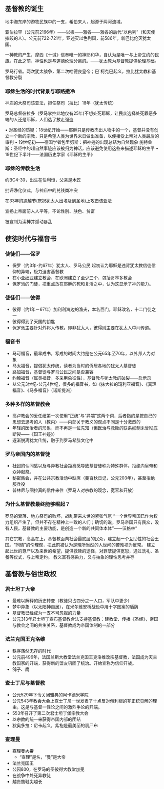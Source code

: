 ## 基督教的诞生

地中海东岸的游牧民族中的一支，希伯来人，起源于两河流域。

亚伯拉罕（公元前2166年）——以撒——雅各——雅各的后代“以色列”（和天使摔跤的人）。公元前722-721年，亚述灭以色列国，前586年，新巴比伦灭犹太国。

一神教的产生，摩西《十诫》信奉唯一的神耶和华，自认为是唯一与上帝立约的民族。在此之前，神性也是与道德伦理分离的。——犹太教为基督教提供伦理基础。

罗马行省。两次犹太战争，第二次哈德良皇帝；巴\`柯克巴起义，拉比犹太教和基督教分裂

### 耶稣生活的时代背景与耶路撒冷

神庙的大祭司该亚法，担任祭司（拉比）18年（犹太传统）

罗马总督彼拉多（罗马掌控此地仅有25年)不想处死耶稣，让民众选择处死罪恶多端的人还是耶稣，人们选了放走强盗

•	对圣经的质疑：18世纪开始——耶稣只是传教杰出人物中的一个，基督并没有创立一个新的宗教，只是希望人类为世界末日做出准备，以便接受上帝对人类最后的审判
•	19世纪初——德国学者包里努斯：把神迹的出现总结为自然现象 施特鲁斯：圣经中的超自然事迹应该被归为神话，应该避免使用这些来描述耶稣的生平
•	19世纪下半叶——法国历史学家《耶稣的生平》

### 耶稣的传教生活

约BC4-30，出生在伯利恒，父亲是木匠

批评净化仪式，与神庙中的兑钱商冲突

在33年的逾越节(庆祝犹太人出埃及到圣地)上攻击该亚法

宣扬上帝面前人人平等，不论性别、肤色、贫富

被宣判为渎神并煽动暴乱

## 使徒时代与福音书

### 使徒们——保罗

* 保罗（约3年-约67年）犹太人、罗马公民       起初认为耶稣是违背犹太教信徒信仰的异端，极力迫害基督教
* 在小亚细亚建立教会，在欧洲建立了至少三个，包括哥林多教会
* 保罗派的门徒，把重点放在耶稣的死和复活之中，认为这显示了神的能力。

### 使徒们——彼得

* 彼得（约1年－67年）加利利海边的渔夫，本名西门，耶稣改名，十二门徒之一
* 彼得得到了天国的钥匙
* 保罗派主要针对外邦人传教，即非犹太人，彼得则主要在犹太人中间传道。

### 福音书

* 马可福音，最早成书，写成的时间大约是在公元65年至70年，以外邦人为对象
* 马太福音，提倡犹太传统，读者为当时的侨居各地的犹太人基督徒
* 路加福音，基督徒与罗马公民之间是否兼容
* 约翰福音（属灵福音，多采用象征性），基督教与犹太教的破裂——启示录
* 从公元3世纪-公元4世纪，很多的福音书，如《抹大拉的玛利亚福音》、《真理福音》、《马多福音》（诺斯提派）

### 多种多样的基督教会

* 高卢教会的爱任纽第一次使用“正统”与“异端”这两个词，后者指的是按自己的思想去思考的人（教内）——内部关于教义的观点不同是十分激烈的
* 年轻的医治者的形象，而不再是一位先知（但医治与救赎的联系抑制未曾彻底断裂——《国王神迹》）
* 逐渐脱离犹太传统，融于到罗马希腊文化中

### 罗马帝国内的基督徒

* 社团的认同感以及与异教社会距离感导致基督徒称为特殊群体，拒绝向皇帝和众神献祭。
* 秘密集会，并在公共宗教活动中缺席（斐百秋日记，公元203年），甚至拒绝服兵役
* 普林尼与图拉真的信件来往（罗马人对宗教的观念，宽容和开放）

### 为什么基督教最终能够崛起？

罗马的衰落、地方祭司的败坏，战乱带来末世的紧张气氛
“一个世界帝国已作为权力组织产生了，但并不存在精神上一致的人们；确切的说，罗马帝国只有民众，没有人民。基督教的主要功能，是创造一个新的共同体本体”——沃格林”

其它宗教，高高在上，基督教面向社会最底层的民众，建立起一个互助性的社会王国。“同情”的伦理观，把此前被认为是理所当然的人世间的苦难视为反常。
建立起此世的尊严以及来世的希望，提供救赎的途径，对罪孽提供宽恕，通过洗礼、圣餐等仪式，与上帝定约。
教义富有感染力，又与抽象的理性思考并存

## 基督教与俗世政权

### 君士坦丁大帝

* 最难以解释的历史转变（教徒只占四分之一人口，军队中更少）
* 梦中异象（以太阳神自居），在米尔维安桥战役中用十字图案的盾牌
* 基督教已经成为一支不可忽视的力量
* 公元313年君士坦丁宣布基督教合法支持基督教：建教堂、传播《圣经》，帝国与教会之间的共生关系，基督教成为帝国体制的一部分

### 法兰克国王克洛维

* 秩序荡然无存的时代
* 公元前496年，法国兰斯大教堂法兰克国王克洛维改宗基督教，法国成为天主教国家的开端，获得新的盟友巩固了统治。开始宣称为信仰开战。
* 鸽子、鹰

### 查士丁尼与基督教

* 公元529年下令关闭雅典的阿卡德米学院
* 公元543年教会大会上查士丁尼一世发表了十点反对俄利根的非正统见解的理由。这是与基督一性论之间的激烈争论的开端。
* 553年召开了第二次君士坦丁堡宗教大会
* 以宗教的统一来获得帝国内部的团结
* 狄奥多拉：尼卡起义，紫袍是最美丽的裹尸布

### 查理曼

* ~~查理曼大帝~~
    * “查理”是名，“曼”是大帝
* 法兰克国王
* 公园800，在罗马的圣彼得大教堂加冕
* 在战争中处死异教徒
* 越贵族鞋尖越长

